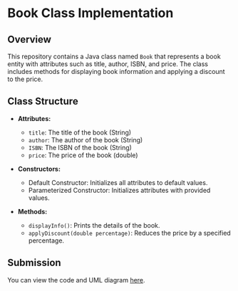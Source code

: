 # Book Class Implementation

## Overview
This repository contains a Java class named `Book` that represents a book entity with attributes such as title, author, ISBN, and price. The class includes methods for displaying book information and applying a discount to the price.

## Class Structure
- **Attributes:**
  - `title`: The title of the book (String)
  - `author`: The author of the book (String)
  - `ISBN`: The ISBN of the book (String)
  - `price`: The price of the book (double)

- **Constructors:**
  - Default Constructor: Initializes all attributes to default values.
  - Parameterized Constructor: Initializes attributes with provided values.

- **Methods:**
  - `displayInfo()`: Prints the details of the book.
  - `applyDiscount(double percentage)`: Reduces the price by a specified percentage.

## Submission
You can view the code and UML diagram [here](https://online.visual-paradigm.com/app/diagrams/?lightbox=1&highlight=0000ff&edit=https%3A%2F%2Fonline.visual-paradigm.com%2Fapp%2Fdiagrams%2F%23diagram%3Aproj%3D0%26type%3DClassDiagram%26gallery%3D%2Frepository%2Ff078f2a9-88f3-4763-8889-b01cd2b7b90f.xml%26name%3DCar%2520and%2520Driver%2520Class%2520Diagram&editBlankUrl=https%3A%2F%2Fonline.visual-paradigm.com%2Fapp%2Fdiagrams%2F%23diagram%3Aproj%3D0%26vpov%3D16.3%26vpob%3D20220410%26client%3D1%26edit%3D_blank&layers=1&nav=1&title=Car%20and%20Driver%20Class%20Diagram&vpov=16.3&vpob=20220410#R3cU2FsdSGVkX1L9YP7KGgO4X%2FuwgmU4ESna6RQoA8mcUW3LwOWZoo%3DQ8Hzjin5J37RNzMmwXgNxFqHFvT6jDMUlal886PRXqlnX4EAXfRA3DbNTcbXRcIxCFsbI77GGsK64qCV8fU9eoJafbft0Fbsu0cbx8QL5VKsCIvxsYZwcoUySP8hA%2FP7qQpK48XXkHYhkgBjjbxwWDcqm%2FxwrBZhQeIr2og%2Fv036gBSn%2B2X9UAnH6Q9OkUuBr%2FDXPC%2FDbn1cK%2F5YkMUMkwpOFmKqNzXwDF4n1VoTl7wi7payYPDtO1hYQlvxkIwYRnY%2BtiM3Z12S5OF%2BlqH5ALJExuxo%2Bp6CpI7ilI93FmScenb1%2BW%2F%2FeruGd%2Bzco5VObLS2ck89VpKaf1g40%2FC5A775h9r3VgEUijkuZc22BypGxUBmTB0pOzI2Ke1DpAbMu7fcTrwqEL7U5rU1jR4McZzTaKsCc4eELcbZt8rEOSCsrJD3jDEql8w8QOf98qcVbUB0Ehk3hswj0A%2B04kDe9QRB2HeXDgjsHPpPPGsiQcpVUtALnf2YU2LuA74oup%2Femfje2lSJsKOMOVoaUCWSomVJ%2BTogqeJJWe2ExANHIy%2Fv6cd9T49oZLGJFBFGPOBF8WYmTmL4Swhuv5D0M7CIU6d4sCodH41ujCasEMcJoyStMbkF3DQ%2FPku9JBwnCwPJdJz0lh8i7V3a1S5m8AqnFIXHMMna4BiUhbkxYI5zUTJD7QHrxKFuwLs7NSqz%2FCIOLU3uSaMgq%2BignkJ7mIzZaJRx62S5ZYRfQUYu8tnAYTcZAJ1SsTORpMbvrEREtFByZ2%2FEphed08Z2JsE2ks0tp35Teu1agPCFm%2FGbh69YqrRZtjUPMZGWD23yUOcy6nUitk6QdiJMOSXkXJIfZuj%2Fy0nSlHMxbSWU3PPw5by6OTDtT8bwXRPCF8Sd8gegy90nFCJDzVnG5OiCEkDvNJ1CiIE49Qk0553hxgRTCWpArakFeT5KL8MOwmBqmd3RBMKFiHDP6FWgzBJN3rTfyy0rGbxOElRKWq11loxQw3cqKuzHEylwhJbqmaRoBQEaaSpFzBlw9u2mkPL3GgAsdd3sKz9Shlkyg%2Ba6Mj7MwkmQ1o0VFRfBPpp8y4wmpBuXg383Q4y1HlE0GcFqI6tvoKPdKGhds4WmWeKV19NXqy2ohUSi9PAKwadmVzFCB0qWHmnkfGV6PVwGhSlvPBSHC0%2B2PQDXgs9WMoGVzclHr1ya7mtzs9ByT%2BIU1dJFIBL3Ay0IaBssnf1PslNVp7YezYqRkKuxtIX%2FZAFSs8sRnZpsV6QslCQBnhoWuwxLsmGsDNUONrSY8LSTMwwhR%2BTWFDxvZ8WDo0rTRn%2Fy9XvZEZ1qMuESAFgcm%2FRKiAKxIoxmP9jF1SoAYzAYVaRHoG10Aj%2ByIakyRJ4fZNAkDtrvS1IPXPOF8ktD0TUGUaEhs4G9liyfcsPh3f8IgXLuyF6bTrJ6BGRRHRtOyIzqoaXPDkIR7Jou34mXz2zTqvgkSHeGi3xbX2BhyqCRrbQz5qJ1nBA09Il7lDFeXfTeKaL9FJzadoJ1fTTEUUFhzvtrnj2lrLdOi0SabXzayBDp53T0tDXzZRYEhMLfXmdZN6M%2Bg1czJr1NlTT1Q%2BKaBsBFdrlixeoUMiu7%2BLboCuxX17v1uw7B3Tbkok3Q6QGk06QprhxA3JCUbpUoJvXtEy5oOEA%2B0blzolz7g57ap81O0FV7lZNBsrfexDpqQenHZi4MLd%2FtARK2Qbjj96w1R5W%2B0NtwFvoYqCP6d7MvZpXbbiwILzAMBgQBdDX86qqXycH%2Bjo0Y9o1jMYdthp6UGjN4Hblay4tzQ8QauczH1jMNeX0J1wy07dkBpUUwrq%2BpynrQLvyABm5d65K%2BrNOZg1lRIHAy48%2FURszp83TzSoWS1NJWSufl8nhqrGzEN82fUjgNO4jXkJj%2BQyX63RjetO9IlQDFy8Qz1wYVhIsT%2Fu7U7SzNUz9VWx5ceyDiRdhL9z%2FG6hD24KeCwY%2FYjyRyK%2B0mdFKvdlzPwp61IDT7OHGBHtAdAPwt4C3iIb1IiBqtOJIcp3uUasQnUcYxnwR1cS6nT14GK7eaoh4NVPTjf9%2FSS04IGGmRTylhbvlQmaOXz9tS1OiuCuLwFVRt1Vpscd3aHPvqFIKYX15Wg1%2BV9w2NifoP4XUNAjXO6JmZQ7Uqf1RwtwU0wAE2zbhPLvlqPaUwCyYYlu%2BtQpnYUUoTyJ6HiyL8QBPWCgRfsCHE3yWxroQusCZ8RHiQIFhj2X1ZHpFkUO4XYwb72AqP3dH9tlTO5i54EjJekWjbtrmnsN4G%2FEtlm9MKi92%2Bt1ZZ7%2ByG7TYkQOAcP2k%2BI5xEj3cJJEyHTm9MNElNNoVDg9BZPOhGzBoBZurFqNJYzjSbSJz2c5be1G8vIAOe66ljIvTmVdV7YCs7UKCkocQQ3cJYm2nUZYnOMaW4KNofC9z4hl0kUwnLR0wWfDsgJHPCW44CI%2Bdg%2FjuK3kgUhyJl9ZJ4EhJ10XIdG1WePcvxpdiAyX5mJLc%2FnETUQYrH1XDljjaotgwejnDKwlIidIYpgKfus47hUzhI9ahc849rFtQWLqNO1v5r5K%2B84PQxIsn5yS0u51GMVdJ8cTkiqhsxdT1JJw2QMa3PzumDq22nlL%2FT205BSxCrq4LAxrrI4UxztvMJ5n45DQg2oxuRBvnJQDzrCy%2B2eH305EGvC6jBieo%2BwjPtrdwKwQZyCv2ZeLihJTNG0POOfhObaMdjOzFTC2cO%2FURJLWC%2FtOixm4og0GewCSdtZpWJbw%2FwQlFlUiNlm0kIMEFHCMHc8J10Hpzul5DBu0FHgFPKvSNEOTMuBUUBXodV4wRTOHKxf2O9kZRJ8Uo%3D14rkqp8b).
